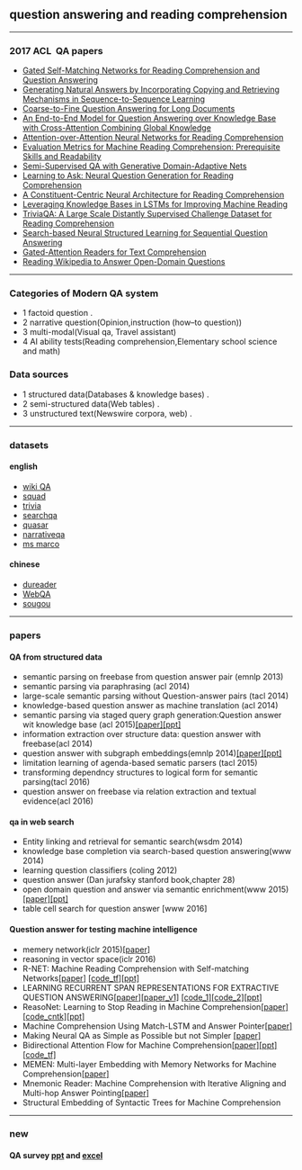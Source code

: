 ## question answering and reading comprehension   
 ---
### 2017 ACL  QA papers  
- [Gated Self-Matching Networks for Reading Comprehension and Question Answering](http://www.aclweb.org/anthology/P/P17/P17-1018.pdf)   
- [Generating Natural Answers by Incorporating Copying and Retrieving Mechanisms in Sequence-to-Sequence Learning](http://www.aclweb.org/anthology/P/P17/P17-1019.pdf)
- [Coarse-to-Fine Question Answering for Long Documents](http://www.aclweb.org/anthology/P/P17/P17-1020.pdf)
- [An End-to-End Model for Question Answering over Knowledge Base with Cross-Attention Combining Global Knowledge](http://www.aclweb.org/anthology/P/P17/P17-1021.pdf)
- [Attention-over-Attention Neural Networks for Reading Comprehension](http://www.aclweb.org/anthology/P/P17/P17-1055.pdf)
- [Evaluation Metrics for Machine Reading Comprehension: Prerequisite Skills and Readability](http://www.aclweb.org/anthology/P/P17/P17-1075.pdf)
- [Semi-Supervised QA with Generative Domain-Adaptive Nets](http://www.aclweb.org/anthology/P/P17/P17-1096.pdf)
- [Learning to Ask: Neural Question Generation for Reading Comprehension](http://www.aclweb.org/anthology/P/P17/P17-1123.pdf)
- [A Constituent-Centric Neural Architecture for Reading Comprehension](http://www.aclweb.org/anthology/P/P17/P17-1129.pdf)
- [Leveraging Knowledge Bases in LSTMs for Improving Machine Reading](http://www.aclweb.org/anthology/P/P17/P17-1132.pdf)
- [TriviaQA: A Large Scale Distantly Supervised Challenge Dataset for Reading Comprehension](http://www.aclweb.org/anthology/P/P17/P17-1147.pdf)
- [Search-based Neural Structured Learning for Sequential Question Answering](http://www.aclweb.org/anthology/P/P17/P17-1167.pdf)
- [Gated-Attention Readers for Text Comprehension](http://www.aclweb.org/anthology/P/P17/P17-1168.pdf)
- [Reading Wikipedia to Answer Open-Domain Questions](http://www.aclweb.org/anthology/P/P17/P17-1171.pdf)
 --- 
### Categories of Modern QA system

- 1 factoid question . 
- 2 narrative question(Opinion,instruction (how–to question))  
- 3 multi-modal(Visual qa, Travel assistant)  
- 4 AI ability tests(Reading comprehension,Elementary school science and math)  
 
### Data sources 
- 1 structured data(Databases & knowledge bases) . 
- 2 semi-structured data(Web tables) . 
- 3 unstructured text(Newswire corpora, web) . 
 ---
### datasets
#### english  
- [wiki QA](https://www.microsoft.com/en-us/research/publication/wikiqa-a-challenge-dataset-for-open-domain-question-answering/)  
- [squad](https://rajpurkar.github.io/SQuAD-explorer/)    
- [trivia](https://arxiv.org/abs/1705.03551)  
- [searchqa](https://arxiv.org/abs/1704.05179)  
- [quasar](https://arxiv.org/abs/1707.03904)  
- [narrativeqa](https://github.com/deepmind/narrativeqa)   
- [ms marco](http://www.msmarco.org/)
#### chinese  
- [dureader](https://arxiv.org/abs/1711.05073)
- [WebQA](https://arxiv.org/pdf/1607.06275.pdf)
- [sougou](http://task.www.sogou.com/cips-sogou_qa/)
 ---  
### papers
####  QA from structured data
- semantic parsing on freebase  from question answer pair (emnlp 2013)
- semantic parsing via paraphrasing (acl 2014)
- large-scale semantic parsing without Question-answer pairs (tacl 2014)
- knowledge-based question answer as machine translation (acl 2014)
- semantic parsing via staged query graph generation:Question answer wit knowledge base (acl 2015)[[paper]](http://www.aclweb.org/anthology/P15-1128)[[ppt]](./ppt/paperreading-20170914-tongleiguo.pdf)
- information extraction over structure data: question answer with freebase(acl 2014)
- question answer with subgraph embeddings(emnlp 2014)[[paper]](http://www.thespermwhale.com/jaseweston/papers/fbqa.pdf)[[ppt]](./ppt/paperreading-20170907-sihaoyu.pdf)
- limitation learning of agenda-based sematic parsers (tacl 2015)
- transforming dependncy structures to logical form for semantic parsing(tacl 2016)
- question answer on freebase via relation extraction and textual evidence(acl 2016)
#### qa in web search
- Entity linking and retrieval for semantic search(wsdm 2014)
- knowledge base completion via search-based question answering(www 2014)
- learning question classifiers (coling 2012)
- question answer (Dan jurafsky  stanford book,chapter 28) 
- open domain question and answer via semantic enrichment(www 2015)[[paper]](https://www.microsoft.com/en-us/research/wp-content/uploads/2016/02/frp1068-sunA.pdf)[[ppt]](./ppt/paperreading-20170907-jianguichen.pdf)
- table cell search for question answer [www 2016]
#### Question answer for testing machine intelligence
- memery network(iclr 2015)[[paper]](https://arxiv.org/abs/1410.3916)
- reasoning in vector space(iclr 2016)
- R-NET: Machine Reading Comprehension with Self-matching Networks[[paper]](https://www.microsoft.com/en-us/research/wp-content/uploads/2017/05/r-net.pdf) [[code_tf]](https://github.com/YerevaNN/R-NET-in-Keras)[[ppt]](./ppt/paperreading_20170907_lixinsu.pdf)
- LEARNING RECURRENT SPAN REPRESENTATIONS FOR EXTRACTIVE QUESTION ANSWERING[[paper]](https://arxiv.org/pdf/1611.01436.pdf)[[paper_v1]](https://openreview.net/pdf?id=HkIQH7qel) [[code_1]](https://github.com/shimisalant/RaSoR)[[code_2]](https://github.com/hsgodhia/squad_rasor_nn)[[ppt]](./ppt/paperreading_20170914_yihanni.pdf)
- ReasoNet: Learning to Stop Reading in Machine Comprehension[[paper]](https://arxiv.org/abs/1609.05284)[[code_cntk]](https://github.com/AnatoliiPotapov/reasonet_cntk)[[ppt]](./ppt/paperreading_20170907_lijuanchen.pdf)
- Machine Comprehension Using Match-LSTM and Answer Pointer[[paper]](https://arxiv.org/abs/1608.07905)
- Making Neural QA as Simple as Possible but not Simpler	[[paper]](http://www.aclweb.org/anthology/K17-1028)
- Bidirectional Attention Flow for Machine Comprehension[[paper]](https://arxiv.org/abs/1611.01603)[[ppt]](./ppt/paperreading_20170914_yuefeng.pdf)[[code_tf]](https://github.com/allenai/bi-att-flow)
- MEMEN: Multi-layer Embedding with Memory Networks for Machine Comprehension[[paper]](https://arxiv.org/abs/1707.09098)
- Mnemonic Reader: Machine Comprehension with Iterative Aligning and Multi-hop Answer Pointing[[paper]](https://arxiv.org/abs/1705.02798)
- Structural Embedding of Syntactic Trees for Machine Comprehension  
 ---
### new
#### QA survey [ppt](./ppt/span_QA.pptx) and [excel](./ppt/2017-09-19.xls) 


